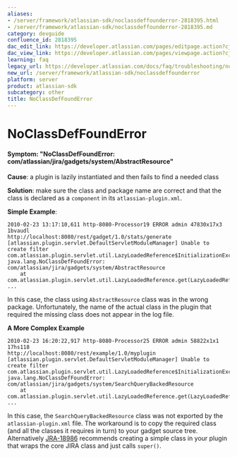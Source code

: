 ```yaml
---
aliases:
- /server/framework/atlassian-sdk/noclassdeffounderror-2818395.html
- /server/framework/atlassian-sdk/noclassdeffounderror-2818395.md
category: devguide
confluence_id: 2818395
dac_edit_link: https://developer.atlassian.com/pages/editpage.action?cjm=wozere&pageId=2818395
dac_view_link: https://developer.atlassian.com/pages/viewpage.action?cjm=wozere&pageId=2818395
learning: faq
legacy_url: https://developer.atlassian.com/docs/faq/troubleshooting/noclassdeffounderror
new_url: /server/framework/atlassian-sdk/noclassdeffounderror
platform: server
product: atlassian-sdk
subcategory: other
title: NoClassDefFoundError
---
```

# NoClassDefFoundError

#### Symptom: "NoClassDefFoundError: com/atlassian/jira/gadgets/system/AbstractResource"

**Cause**: a plugin is lazily instantiated and then fails to find a needed class

**Solution**: make sure the class and package name are correct and that the class is declared as a `component` in its `atlassian-plugin.xml`.

**Simple Example**:

    2010-02-23 13:17:10,611 http-8080-Processor19 ERROR admin 47830x17x3 1bvaudl 
    http://localhost:8080/rest/gadget/1.0/stats/generate [atlassian.plugin.servlet.DefaultServletModuleManager] Unable to create filter
    com.atlassian.plugin.servlet.util.LazyLoadedReference$InitializationException: java.lang.NoClassDefFoundError: com/atlassian/jira/gadgets/system/AbstractResource
        at com.atlassian.plugin.servlet.util.LazyLoadedReference.get(LazyLoadedReference.java:94)
    ...

In this case, the class using `AbstractResource` class was in the wrong package. Unfortunately, the name of the actual class in the plugin that required the missing class does not appear in the log file.

**A More Complex Example**

    2010-02-23 16:20:22,917 http-8080-Processor25 ERROR admin 58822x1x1 17hs118 
    http://localhost:8080/rest/example/1.0/myplugin [atlassian.plugin.servlet.DefaultServletModuleManager] Unable to create filter
    com.atlassian.plugin.servlet.util.LazyLoadedReference$InitializationException: java.lang.NoClassDefFoundError: com/atlassian/jira/gadgets/system/SearchQueryBackedResource
        at com.atlassian.plugin.servlet.util.LazyLoadedReference.get(LazyLoadedReference.java:94)
    ...

In this case, the `SearchQueryBackedResource` class was not exported by the `atlassian-plugin.xml` file. The workaround is to copy the required class (and all the classes it requires in turn) to your gadget source tree. Alternatively <a href="http://jira.atlassian.com/browse/JRA-18986" class="external-link">JRA-18986</a> recommends creating a simple class in your plugin that wraps the core JIRA class and just calls `super()`.



















